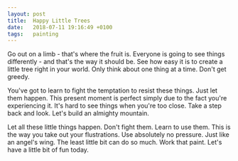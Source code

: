 ```yaml
---
layout: post
title:  Happy Little Trees
date:   2018-07-11 19:16:49 +0100
tags:   painting
---
```


Go out on a limb - that's where the fruit is. Everyone is going to see things differently - and that's the way it should be. See how easy it is to create a little tree right in your world. Only think about one thing at a time. Don't get greedy.
<!-- more -->

You've got to learn to fight the temptation to resist these things. Just let them happen. This present moment is perfect simply due to the fact you're experiencing it. It's hard to see things when you're too close. Take a step back and look. Let's build an almighty mountain.

Let all these little things happen. Don't fight them. Learn to use them. This is the way you take out your flustrations. Use absolutely no pressure. Just like an angel's wing. The least little bit can do so much. Work that paint. Let's have a little bit of fun today.
